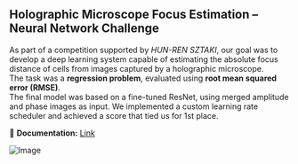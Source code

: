 ## Holographic Microscope Focus Estimation – Neural Network Challenge

As part of a competition supported by *HUN-REN SZTAKI*, our goal was to develop a deep learning system capable of estimating the absolute focus distance of cells from images captured by a holographic microscope.  
The task was a **regression problem**, evaluated using **root mean squared error (RMSE)**.  
The final model was based on a fine-tuned ResNet, using merged amplitude and phase images as input. We implemented a custom learning rate scheduler and achieved a score that tied us for 1st place.

📄 **Documentation:** [Link](https://github.com/Gergobergo0/conTest/blob/main/DOCUMENTATION.pdf)

![Image](https://github.com/user-attachments/assets/068e7678-89ad-46ae-af27-87caaf650633)
